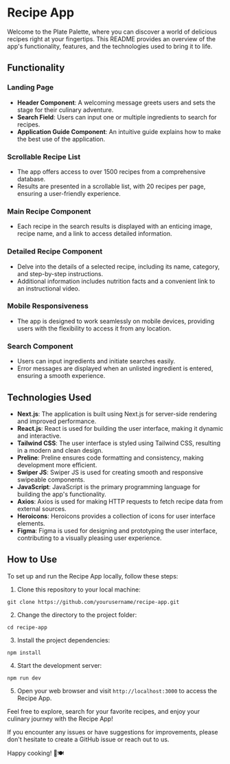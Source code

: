 # Recipe App

Welcome to the Plate Palette, where you can discover a world of delicious recipes right at your fingertips. This README provides an overview of the app's functionality, features, and the technologies used to bring it to life.

## Functionality

### Landing Page
- **Header Component**: A welcoming message greets users and sets the stage for their culinary adventure.
- **Search Field**: Users can input one or multiple ingredients to search for recipes.
- **Application Guide Component**: An intuitive guide explains how to make the best use of the application.

### Scrollable Recipe List
- The app offers access to over 1500 recipes from a comprehensive database.
- Results are presented in a scrollable list, with 20 recipes per page, ensuring a user-friendly experience.

### Main Recipe Component
- Each recipe in the search results is displayed with an enticing image, recipe name, and a link to access detailed information.

### Detailed Recipe Component
- Delve into the details of a selected recipe, including its name, category, and step-by-step instructions.
- Additional information includes nutrition facts and a convenient link to an instructional video.

### Mobile Responsiveness
- The app is designed to work seamlessly on mobile devices, providing users with the flexibility to access it from any location.

### Search Component
- Users can input ingredients and initiate searches easily.
- Error messages are displayed when an unlisted ingredient is entered, ensuring a smooth experience.

## Technologies Used

- **Next.js**: The application is built using Next.js for server-side rendering and improved performance.
- **React.js**: React is used for building the user interface, making it dynamic and interactive.
- **Tailwind CSS**: The user interface is styled using Tailwind CSS, resulting in a modern and clean design.
- **Preline**: Preline ensures code formatting and consistency, making development more efficient.
- **Swiper JS**: Swiper JS is used for creating smooth and responsive swipeable components.
- **JavaScript**: JavaScript is the primary programming language for building the app's functionality.
- **Axios**: Axios is used for making HTTP requests to fetch recipe data from external sources.
- **Heroicons**: Heroicons provides a collection of icons for user interface elements.
- **Figma**: Figma is used for designing and prototyping the user interface, contributing to a visually pleasing user experience.

## How to Use

To set up and run the Recipe App locally, follow these steps:

1. Clone this repository to your local machine:

```
git clone https://github.com/yourusername/recipe-app.git
```

2. Change the directory to the project folder:

```
cd recipe-app
```

3. Install the project dependencies:

```
npm install
```

4. Start the development server:

```
npm run dev
```

5. Open your web browser and visit `http://localhost:3000` to access the Recipe App.

Feel free to explore, search for your favorite recipes, and enjoy your culinary journey with the Recipe App!

If you encounter any issues or have suggestions for improvements, please don't hesitate to create a GitHub issue or reach out to us.

Happy cooking! 🍳🍽️